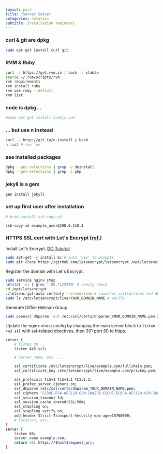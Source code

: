 ```yaml
---
layout: post
title: "Server Setup"
categories: notation
subtitle: Installation reminders
---
```


### curl & git are dpkg
```bash
sudo apt-get install curl git
```


### RVM & Ruby
```bash
curl -L https://get.rvm.io | bash -s stable
source ~/.rvm/scripts/rvm
rvm requirements
rvm install ruby
rvm use ruby --default
rvm list
```


### node is dpkg...
```bash
#sudo apt-get install nodejs npm
```


### ... but use n instead
```bash
curl -L http://git.io/n-install | bash
n list # see 'em
```

### see installed packages
``` bash
dpkg --get-selections | grep -v deinstall
dpkg --get-selections | grep -i php
```


### jekyll is a gem
```bash
gem install jekyll
```



### set up first user after installation
```bash
# brew install ssh-copy-id

ssh-copy-id example_user@200.0.110.1
```


### HTTPS SSL cert with Let's Encrypt [(ref.)](https://www.digitalocean.com/community/tutorials/how-to-secure-nginx-with-let-s-encrypt-on-ubuntu-14-04)

Install Let's Encrypt. [DO Tutorial](https://www.digitalocean.com/community/tutorials/how-to-secure-nginx-with-let-s-encrypt-on-ubuntu-14-04)

```bash
sudo apt-get -y install bc # auto 'yes' to prompts
sudo git clone https://github.com/letsencrypt/letsencrypt /opt/letsencrypt
``` 

Register the domain with Let's Encrypt.

```bash
sudo service nginx stop
netstat -na | grep ':80.*LISTEN' # sanity check
cd /opt/letsencrypt
./letsencrypt-auto certonly --standalone # launches instructions-led GUI
sudo ls /etc/letsencrypt/live/YOUR_DOMAIN_NAME # verify
``` 

Generate Diffie-Hellman Group

```bash
sudo openssl dhparam -out /etc/ssl/certs/dhparam_YOUR_DOMAIN_NAME.pem 2048
``` 

Update the nginx vhost config by changing the main server block to `listen 443 ssl` with ssl-related directives, then 301 port 80 to https.

```bash
server {
    # listen 80 ...
    listen 443 ssl;

    # server_name, etc. ...

    ssl_certificate /etc/letsencrypt/live/example.com/fullchain.pem;
    ssl_certificate_key /etc/letsencrypt/live/example.com/privkey.pem;

    ssl_protocols TLSv1 TLSv1.1 TLSv1.2;
    ssl_prefer_server_ciphers on;
    ssl_dhparam /etc/ssl/certs/dhparam_YOUR_DOMAIN_NAME.pem;
    ssl_ciphers 'ECDHE-RSA-AES128-GCM-SHA256:ECDHE-ECDSA-AES128-GCM-SHA256:ECDHE-RSA-AES256-GCM-SHA384:ECDHE-ECDSA-AES256-GCM-SHA384:DHE-RSA-AES128-GCM-SHA256:DHE-DSS-AES128-GCM-SHA256:kEDH+AESGCM:ECDHE-RSA-AES128-SHA256:ECDHE-ECDSA-AES128-SHA256:ECDHE-RSA-AES128-SHA:ECDHE-ECDSA-AES128-SHA:ECDHE-RSA-AES256-SHA384:ECDHE-ECDSA-AES256-SHA384:ECDHE-RSA-AES256-SHA:ECDHE-ECDSA-AES256-SHA:DHE-RSA-AES128-SHA256:DHE-RSA-AES128-SHA:DHE-DSS-AES128-SHA256:DHE-RSA-AES256-SHA256:DHE-DSS-AES256-SHA:DHE-RSA-AES256-SHA:AES128-GCM-SHA256:AES256-GCM-SHA384:AES128-SHA256:AES256-SHA256:AES128-SHA:AES256-SHA:AES:CAMELLIA:DES-CBC3-SHA:!aNULL:!eNULL:!EXPORT:!DES:!RC4:!MD5:!PSK:!aECDH:!EDH-DSS-DES-CBC3-SHA:!EDH-RSA-DES-CBC3-SHA:!KRB5-DES-CBC3-SHA';
    ssl_session_timeout 1d;
    ssl_session_cache shared:SSL:50m;
    ssl_stapling on;
    ssl_stapling_verify on;
    add_header Strict-Transport-Security max-age=15768000;
    # location, etc. ...
}
server {
    listen 80;
    server_name example.com;
    return 301 https://$host$request_uri;
}
``` 


